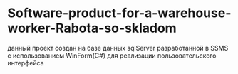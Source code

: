 # Software-product-for-a-warehouse-worker-Rabota-so-skladom
данный проект создан на базе данных sqlServer разработанной в SSMS с использованием WinForm(C#) для реализации пользовательского интерфейса 
